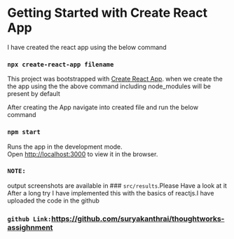 # Getting Started with Create React App

I have created the react app using the below command 
### `npx create-react-app filename`
This project was bootstrapped with [Create React App](https://github.com/facebook/create-react-app).
when we create the the app using the the above command including node_modules will be present by default 

After creating the App navigate into created file and run the below command 

### `npm start`

Runs the app in the development mode.\
Open [http://localhost:3000](http://localhost:3000) to view it in the browser.


### `NOTE:`

output screenshots are available in ### `src/results`.Please Have a look at it After a long try I have implemented this with the basics of reactjs.I have uploaded the code in the github 

### `github Link:`https://github.com/suryakanthrai/thoughtworks-assighnment

